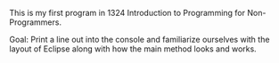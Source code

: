 This is my first program in 1324 Introduction to Programming for Non-Programmers. 

Goal: Print a line out into the console and familiarize ourselves with the layout of Eclipse
along with how the main method looks and works.

